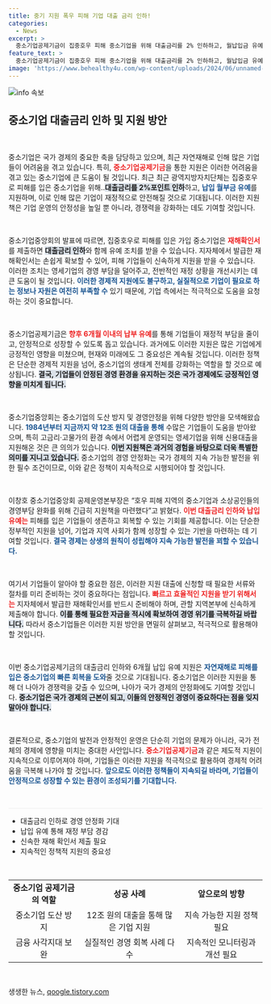 ```yaml
---
title: 중기 지원 폭우 피해 기업 대출 금리 인하!
categories:
  - News
excerpt: >
  중소기업공제기금이 집중호우 피해 중소기업을 위해 대출금리를 2% 인하하고, 월납입금 유예 정책을 시행합니다. 재해확인서 제출로 간편하게 지원받으세요!
feature_text: >
  중소기업공제기금이 집중호우 피해 중소기업을 위해 대출금리를 2% 인하하고, 월납입금 유예 정책을 시행합니다. 재해확인서 제출로 간편하게 지원받으세요!
image: 'https://www.behealthy4u.com/wp-content/uploads/2024/06/unnamed-file.png'
---
```


<p><img src="https://www.behealthy4u.com/wp-content/uploads/2024/06/unnamed-file.png" alt="info 속보" /></p>

<h2 data-ke-size="size26">중소기업 대출금리 인하 및 지원 방안</h2>

<p data-ke-size="size16">&nbsp;</p>

<p>중소기업은 국가 경제의 중요한 축을 담당하고 있으며, 최근 자연재해로 인해 많은 기업들이 어려움을 겪고 있습니다. 특히, <b><span style="color: #ee2323;">중소기업공제기금</span></b>을 통한 지원은 이러한 어려움을 겪고 있는 중소기업에 큰 도움이 될 것입니다. 최근 최근 광역지방자치단체는 집중호우로 피해를 입은 중소기업을 위해..<b><span style="background-color: #21538527;">대출금리를 2%포인트 인하</span></b>하고, <b><span style="color: #1a5490;">납입 월부금 유예</span></b>를 지원하며, 이로 인해 많은 기업이 재정적으로 안전해질 것으로 기대됩니다. 이러한 지원책은 기업 운영의 안정성을 높일 뿐 아니라, 경쟁력을 강화하는 데도 기여할 것입니다.</p>

<p data-ke-size="size16">&nbsp;</p>

<p>중소기업중앙회의 발표에 따르면, 집중호우로 피해를 입은 가입 중소기업은 <b><span style="color: #ee2323;">재해확인서</span></b>를 제출하면 <b><span style="background-color: #21538527;">대출금리 인하</span></b>와 함께 유예 조치를 받을 수 있습니다. 지자체에서 발급한 재해확인서는 손쉽게 확보할 수 있어, 피해 기업들이 신속하게 지원을 받을 수 있습니다. 이러한 조치는 영세기업의 경영 부담을 덜어주고, 전반적인 재정 상황을 개선시키는 데 큰 도움이 될 것입니다.  <b><span style="color: #1a5490;">이러한 경제적 지원에도 불구하고, 실질적으로 기업이 필요로 하는 정보나 자원은 여전히 부족할 수</span></b> 있기 때문에, 기업 측에서는 적극적으로 도움을 요청하는 것이 중요합니다.</p>

<p data-ke-size="size16">&nbsp;</p>

<p>중소기업공제기금은 <b><span style="color: #ee2323;">향후 6개월 이내의 납부 유예</span></b>를 통해 기업들이 재정적 부담을 줄이고, 안정적으로 성장할 수 있도록 돕고 있습니다. 과거에도 이러한 지원은 많은 기업에게 긍정적인 영향을 미쳤으며, 현재와 미래에도 그 중요성은 계속될 것입니다. 이러한 정책은 단순한 경제적 지원을 넘어, 중소기업의 생태계 전체를 강화하는 역할을 할 것으로 예상됩니다. <b><span style="background-color: #21538527;">결국, 기업들이 안정된 경영 환경을 유지하는 것은 국가 경제에도 긍정적인 영향을 미치게 됩니다.</span></b></p>

<p data-ke-size="size16">&nbsp;</p>

<p>중소기업중앙회는 중소기업의 도산 방지 및 경영안정을 위해 다양한 방안을 모색해왔습니다. <b><span style="color: #1a5490;">1984년부터 지금까지 약 12조 원의 대출을 통해</span></b> 수많은 기업들이 도움을 받아왔으며, 특히 고금리·고물가의 환경 속에서 어렵게 운영되는 영세기업을 위해 신용대출을 지원해온 것은 큰 의의가 있습니다. <b><span style="background-color: #21538527;">이번 지원책은 과거의 경험을 바탕으로 더욱 특별한 의미를 지니고 있습니다.</span></b>  중소기업의 경영 안정화는 국가 경제의 지속 가능한 발전을 위한 필수 조건이므로, 이와 같은 정책이 지속적으로 시행되어야 할 것입니다.</p>

<p data-ke-size="size16">&nbsp;</p>

<p>이창호 중소기업중앙회 공제운영본부장은 “호우 피해 지역의 중소기업과 소상공인들의 경영부담 완화를 위해 긴급히 지원책을 마련했다”고 밝혔다. <b><span style="color: #ee2323;">이번 대출금리 인하와 납입유예는</span></b> 피해를 입은 기업들이 생존하고 회복할 수 있는 기회를 제공합니다. 이는 단순한 정부적인 지원을 넘어, 기업과 지역 사회가 함께 성장할 수 있는 기반을 마련하는 데 기여할 것입니다. <b><span style="color: #1a5490;">결국 경제는 상생의 원칙이 성립해야 지속 가능한 발전을 꾀할 수 있습니다.</span></b></p>

<p data-ke-size="size16">&nbsp;</p>

<p>여기서 기업들이 알아야 할 중요한 점은, 이러한 지원 대출에 신청할 때 필요한 서류와 절차를 미리 준비하는 것이 중요하다는 점입니다. <b><span style="color: #ee2323;">빠르고 효율적인 지원을 받기 위해서는</span></b> 지자체에서 발급한 재해확인서를 반드시 준비해야 하며, 관할 지역본부에 신속하게 제출해야 합니다. <b><span style="background-color: #21538527;">이를 통해 필요한 자금을 적시에 확보하여 경영 위기를 극복하길 바랍니다.</span></b> 따라서 중소기업들은 이러한 지원 방안을 면밀히 살펴보고, 적극적으로 활용해야 할 것입니다.</p>

<p data-ke-size="size16">&nbsp;</p>

<p>이번 중소기업공제기금의 대출금리 인하와 6개월 납입 유예 지원은 <b><span style="color: #1a5490;">자연재해로 피해를 입은 중소기업의 빠른 회복을 도와</span></b>줄 것으로 기대됩니다. 중소기업은 이러한 지원을 통해 더 나아가 경쟁력을 갖출 수 있으며, 나아가 국가 경제의 안정화에도 기여할 것입니다. <b><span style="background-color: #21538527;">중소기업은 국가 경제의 근본이 되고, 이들의 안정적인 경영이 중요하다는 점을 잊지 말아야 합니다.</span></b> </p>

<p data-ke-size="size16">&nbsp;</p>

<p>결론적으로, 중소기업의 발전과 안정적인 운영은 단순히 기업의 문제가 아니라, 국가 전체의 경제에 영향을 미치는 중대한 사안입니다. <b><span style="color: #ee2323;">중소기업공제기금</span></b>과 같은 제도적 지원이 지속적으로 이루어져야 하며, 기업들은 이러한 지원을 적극적으로 활용하여 경제적 어려움을 극복해 나가야 할 것입니다. <b><span style="color: #1a5490;">앞으로도 이러한 정책들이 지속되길 바라며, 기업들이 안정적으로 성장할 수 있는 환경이 조성되기를 기대합니다.</span></b></p>

<p data-ke-size="size16">&nbsp;</p>

<hr style="height:1px; border:none; background-color:#eee;" />

<ul>
<li>대출금리 인하로 경영 안정화 기대</li>
<li>납입 유예 통해 재정 부담 경감</li>
<li>신속한 재해 확인서 제출 필요</li>
<li>지속적인 정책적 지원의 중요성</li>
</ul>

<p data-ke-size="size16">&nbsp;</p>

<table style="width:100%; text-align: center;">
<tr>
<td style="text-align: center; height: 17px;"><b>중소기업 공제기금의 역할</b></td>
<td style="text-align: center; height: 17px;"><b>성공 사례</b></td>
<td style="text-align: center; height: 17px;"><b>앞으로의 방향</b></td>
</tr>
<tr>
<td style="text-align: center; height: 17px;">중소기업 도산 방지</td>
<td style="text-align: center; height: 17px;">12조 원의 대출을 통해 많은 기업 지원</td>
<td style="text-align: center; height: 17px;">지속 가능한 지원 정책 필요</td>
</tr>
<tr>
<td style="text-align: center; height: 17px;">금융 사각지대 보완</td>
<td style="text-align: center; height: 17px;">실질적인 경영 회복 사례 다수</td>
<td style="text-align: center; height: 17px;">지속적인 모니터링과 개선 필요</td>
</tr>
</table>

<p data-ke-size="size16">&nbsp;</p>
생생한 뉴스, <a href="https://qoogle.tistory.com" rel="dofollow">qoogle.tistory.com</a>


